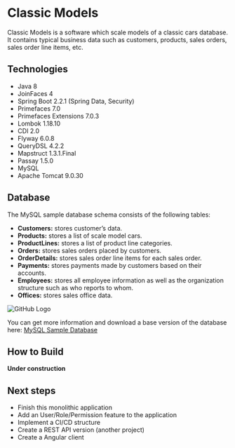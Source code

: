 # Classic Models

Classic Models is a software which scale models of a classic cars database. It contains typical business data such as customers, products, sales orders, sales order line items, etc.

## Technologies

* Java 8
* JoinFaces 4
* Spring Boot 2.2.1 (Spring Data, Security)
* Primefaces 7.0
* Primefaces Extensions 7.0.3
* Lombok 1.18.10
* CDI 2.0
* Flyway 6.0.8
* QueryDSL 4.2.2
* Mapstruct 1.3.1.Final
* Passay 1.5.0
* MySQL
* Apache Tomcat 9.0.30

## Database

The MySQL sample database schema consists of the following tables:

* **Customers:** stores customer’s data.
* **Products:** stores a list of scale model cars.
* **ProductLines:** stores a list of product line categories.
* **Orders:** stores sales orders placed by customers.
* **OrderDetails:** stores sales order line items for each sales order.
* **Payments:** stores payments made by customers based on their accounts.
* **Employees:** stores all employee information as well as the organization structure such as who reports to whom.
* **Offices:** stores sales office data.

![GitHub Logo](https://www.mysqltutorial.org/wp-content/uploads/2009/12/MySQL-Sample-Database-Schema.png)

You can get more information and download a base version of the database here: [MySQL Sample Database](https://www.mysqltutorial.org/mysql-sample-database.aspx)

## How to Build
**Under construction**

## Next steps

* Finish this monolithic application
* Add an User/Role/Permission feature to the application
* Implement a CI/CD structure
* Create a REST API version (another project)
* Create a Angular client

